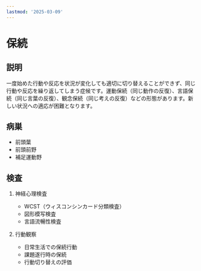 ```yaml
---
lastmod: '2025-03-09'
---
```


# 保続

## 説明

一度始めた行動や反応を状況が変化しても適切に切り替えることができず、同じ行動や反応を繰り返してしまう症候です。運動保続（同じ動作の反復）、言語保続（同じ言葉の反復）、観念保続（同じ考えの反復）などの形態があります。新しい状況への適応が困難となります。

## 病巣

- 前頭葉
- 前頭前野
- 補足運動野

## 検査

1. 神経心理検査

   - WCST（ウィスコンシンカード分類検査）
   - 図形模写検査
   - 言語流暢性検査

2. 行動観察
   - 日常生活での保続行動
   - 課題遂行時の保続
   - 行動切り替えの評価
